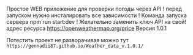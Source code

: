 Простое WEB приложение для проверки погоды через API !
перед запуском нужно инсталировать все зависимости !
Команда запуска сервера npm run start:dev !
Желательно заменить ключ API на свой!
адрес ресурса https://openweathermap.org/price 
Версия 1.0.1

Потестить проект не разворачивая можно тут `https://gennadii87.github.io/Weather_data_v.1.0.1/`
